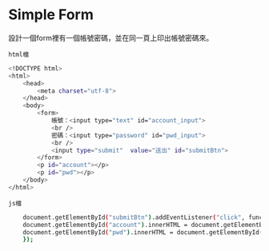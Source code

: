 # Simple Form

設計一個form裡有一個帳號密碼，並在同一頁上印出帳號密碼來。

```html檔```
```sh
<!DOCTYPE html>
<html>
    <head>
        <meta charset="utf-8">
    </head>
    <body>
        <form>
            帳號：<input type="text" id="account_input">
            <br />
            密碼：<input type="password" id="pwd_input">
            <br />
            <input type="submit"  value="送出" id="submitBtn">
        </form>
        <p id="account"></p>
        <p id="pwd"></p>
    </body>
</html>
```

```js檔```
```sh
    document.getElementById("submitBtn").addEventListener("click", function(){
    document.getElementById("account").innerHTML = document.getElementById("account_input").value;
    document.getElementById("pwd").innerHTML = document.getElementById("pwd_input").value;
    });
```
